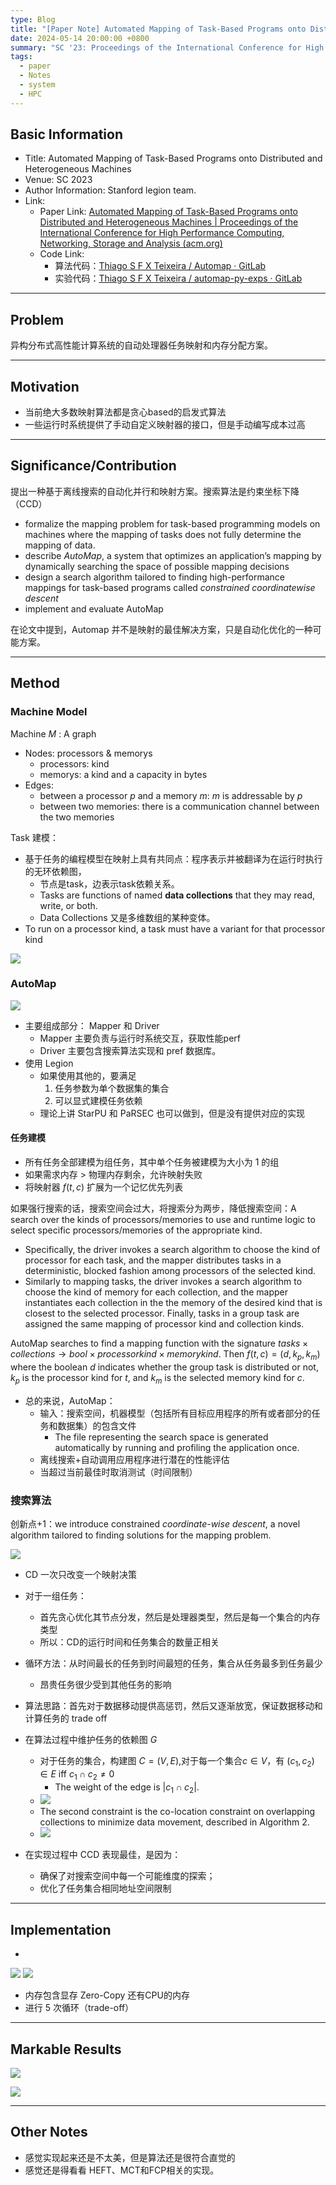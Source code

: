 ```yaml
---
type: Blog
title: "[Paper Note] Automated Mapping of Task-Based Programs onto Distributed and Heterogeneous Machines"
date: 2024-05-14 20:00:00 +0800
summary: "SC '23: Proceedings of the International Conference for High Performance Computing, Networking, Storage and Analysis"
tags:
  - paper
  - Notes
  - system
  - HPC
---
```


## Basic Information

- Title: Automated Mapping of Task-Based Programs onto Distributed and Heterogeneous Machines
- Venue: SC 2023
- Author Information: Stanford legion team.
- Link: 
	- Paper Link: [Automated Mapping of Task-Based Programs onto Distributed and Heterogeneous Machines | Proceedings of the International Conference for High Performance Computing, Networking, Storage and Analysis (acm.org)](https://dl.acm.org/doi/abs/10.1145/3581784.3607079)
	- Code Link: 
		- 算法代码：[Thiago S F X Teixeira / Automap · GitLab](https://gitlab.com/thiagotei/automap)
		- 实验代码：[Thiago S F X Teixeira / automap-py-exps · GitLab](https://gitlab.com/thiagotei/automap-py-exps)

---

## Problem

异构分布式高性能计算系统的自动处理器任务映射和内存分配方案。

---

## Motivation

- 当前绝大多数映射算法都是贪心based的启发式算法
- 一些运行时系统提供了手动自定义映射器的接口，但是手动编写成本过高

---

## Significance/Contribution

提出一种基于离线搜索的自动化并行和映射方案。搜索算法是约束坐标下降（CCD）

- formalize the mapping problem for task-based programming models on machines where the mapping of tasks does not fully determine the mapping of data.
- describe *AutoMap*, a system that optimizes an application’s mapping by dynamically searching the space of possible mapping decisions
- design a search algorithm tailored to finding high-performance mappings for task-based programs called *constrained coordinatewise descent*
- implement and evaluate AutoMap

在论文中提到，Automap 并不是映射的最佳解决方案，只是自动化优化的一种可能方案。

---

## Method

### Machine Model

Machine $M$ : A graph
- Nodes: processors & memorys
	- processors: kind
	- memorys:  a kind and a capacity in bytes
- Edges: 
	- between a processor $p$ and a memory $m$: $m$ is addressable by $p$
	- between two memories: there is a communication channel between the two memories

Task 建模：
- 基于任务的编程模型在映射上具有共同点：程序表示并被翻译为在运行时执行的无环依赖图，
	- 节点是task，边表示task依赖关系。
	- Tasks are functions of named **data collections** that they may read, write, or both.
	- Data Collections 又是多维数组的某种变体。
- To run on a processor kind, a task must have a variant for that processor kind

![](/static/images/5bb1354807abb61805bb654552cbc176.png)

### AutoMap

![](/static/images/0882b8d714164c8ecca5245be06924e4.png)
- 主要组成部分： Mapper 和 Driver
	- Mapper 主要负责与运行时系统交互，获取性能perf
	- Driver 主要包含搜索算法实现和 pref 数据库。
- 使用 Legion
	- 如果使用其他的，要满足
		1. 任务参数为单个数据集的集合
		2. 可以显式建模任务依赖
	- 理论上讲 StarPU 和 PaRSEC 也可以做到，但是没有提供对应的实现

#### 任务建模
- 所有任务全部建模为组任务，其中单个任务被建模为大小为 1 的组
- 如果需求内存 > 物理内存剩余，允许映射失败
- 将映射器 $f(t, c)$ 扩展为一个记忆优先列表

如果强行搜索的话，搜索空间会过大，将搜索分为两步，降低搜索空间：A search over the kinds of processors/memories to use and runtime logic to select specific processors/memories of the appropriate kind.
- Specifically, the driver invokes a search algorithm to choose the kind of processor for each task, and the mapper distributes tasks in a deterministic, blocked fashion among processors of the selected kind.
- Similarly to mapping tasks, the driver invokes a search algorithm to choose the kind of memory for each collection, and the mapper instantiates each collection in the the memory of the desired kind that is closest to the selected processor. Finally, tasks in a group task are assigned the same mapping of processor kind and collection kinds.

AutoMap searches to find a mapping function with the signature $tasks \times collections \rightarrow bool \times processor kind \times memory kind$. Then $f (t, c) = (d, k_p, k_m)$ where the boolean $d$ indicates whether the group task is distributed or not, $k_p$ is the processor kind for $t$, and $k_m$ is the selected memory kind for $c$.
- 总的来说，AutoMap：
	- 输入：搜索空间，机器模型（包括所有目标应用程序的所有或者部分的任务和数据集）的包含文件
		- The file representing the search space is generated automatically by running and profiling the application once.
	- 离线搜索+自动调用应用程序进行潜在的性能评估
	- 当超过当前最佳时取消测试（时间限制）

### 搜索算法

创新点+1：we introduce constrained *coordinate-wise descent*, a novel algorithm tailored to finding solutions for the mapping problem.

![](/static/images/275e32379d421ab162d6e08e115b3116.png)

- CD 一次只改变一个映射决策
- 对于一组任务：
	- 首先贪心优化其节点分发，然后是处理器类型，然后是每一个集合的内存类型
	- 所以：CD的运行时间和任务集合的数量正相关
- 循环方法：从时间最长的任务到时间最短的任务，集合从任务最多到任务最少
	- 昂贵任务很少受到其他任务的影响
- 算法思路：首先对于数据移动提供高惩罚，然后又逐渐放宽，保证数据移动和计算任务的 trade off
- 在算法过程中维护任务的依赖图 $G$
	- 对于任务的集合，构建图 $C = (V, E)$,对于每一个集合$c \in V$，有 $(c_1, c_2)\in E$ iff $c_1 \cap c_2 \neq 0$  
		- The weight of the edge is $|c_1 \cap c_2|$.
	- ![](/static/images/f87b34ac4b023fada882679815de23b7.png)
	- The second constraint is the co-location constraint on overlapping collections to minimize data movement, described in Algorithm 2.
	- ![](/static/images/73ac461b979b2574d993363cb985c5e2.png)

- 在实现过程中 CCD 表现最佳，是因为：
	- 确保了对搜索空间中每一个可能维度的探索；
	- 优化了任务集合相同地址空间限制
---

## Implementation
- 
![](/static/images/e59100189dc65e2cda7f34767fd39ab6.png)
![](/static/images/f5767260807ab7d4fb102f6760a1e38e.png)
- 内存包含显存 Zero-Copy 还有CPU的内存
- 进行 5 次循环（trade-off）

---

## Markable Results

![](/static/images/1fef815870f7a70cae13683bfc1d5f7c.png)

![](/static/images/441675d44452fac0c1c2649ead50652d.png)

---

## Other Notes

- 感觉实现起来还是不太美，但是算法还是很符合直觉的
- 感觉还是得看看 HEFT、MCT和FCP相关的实现。